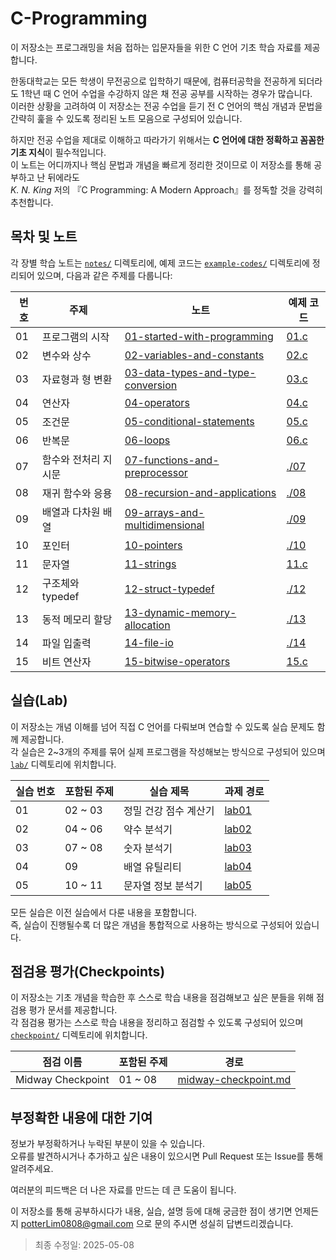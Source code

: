 # C-Programming

이 저장소는 프로그래밍을 처음 접하는 입문자들을 위한 C 언어 기초 학습 자료를 제공합니다.

한동대학교는 모든 학생이 무전공으로 입학하기 때문에, 컴퓨터공학을 전공하게 되더라도 1학년 때 C 언어 수업을 수강하지 않은 채 전공 공부를 시작하는 경우가 많습니다.  
이러한 상황을 고려하여 이 저장소는 전공 수업을 듣기 전 C 언어의 핵심 개념과 문법을 간략히 훑을 수 있도록 정리된 노트 모음으로 구성되어 있습니다.

하지만 전공 수업을 제대로 이해하고 따라가기 위해서는 **C 언어에 대한 정확하고 꼼꼼한 기초 지식**이 필수적입니다.  
이 노트는 어디까지나 핵심 문법과 개념을 빠르게 정리한 것이므로 이 저장소를 통해 공부하고 난 뒤에라도  
_K. N. King_ 저의 『C Programming: A Modern Approach』를 정독할 것을 강력히 추천합니다.


## 목차 및 노트

각 장별 학습 노트는 [`notes/`](./notes) 디렉토리에, 예제 코드는 [`example-codes/`](./example-codes) 디렉토리에 정리되어 있으며, 다음과 같은 주제를 다룹니다:

| 번호 | 주제                 | 노트                                                                            | 예제 코드                  |
|------|----------------------|---------------------------------------------------------------------------------|----------------------------|
| 01   | 프로그램의 시작      | [01-started-with-programming](notes/01-started-with-programming.md)             | [01.c](example-codes/01.c) |
| 02   | 변수와 상수          | [02-variables-and-constants](notes/02-variables-and-constants.md)               | [02.c](example-codes/02.c) |
| 03   | 자료형과 형 변환     | [03-data-types-and-type-conversion](notes/03-data-types-and-type-conversion.md) | [03.c](example-codes/03.c) |
| 04   | 연산자               | [04-operators](notes/04-operators.md)                                           | [04.c](example-codes/04.c) |
| 05   | 조건문               | [05-conditional-statements](notes/05-conditional-statements.md)                 | [05.c](example-codes/05.c) |
| 06   | 반복문               | [06-loops](notes/06-loops.md)                                                   | [06.c](example-codes/06.c) |
| 07   | 함수와 전처리 지시문 | [07-functions-and-preprocessor](notes/07-functions-and-preprocessor.md)         | [./07](example-codes/07)   |
| 08   | 재귀 함수와 응용     | [08-recursion-and-applications](notes/08-recursion-and-applications.md)         | [./08](example-codes/08)   |
| 09   | 배열과 다차원 배열   | [09-arrays-and-multidimensional](notes/09-arrays-and-multidimensional.md)       | [./09](example-codes/09)   |
| 10   | 포인터               | [10-pointers](notes/10-pointers.md)                                             | [./10](example-codes/10)   |
| 11   | 문자열               | [11-strings](notes/11-strings.md)                                               | [11.c](example-codes/11.c) |
| 12   | 구조체와 typedef     | [12-struct-typedef](notes/12-struct-typedef.md)                                 | [./12](example-codes/12)   |
| 13   | 동적 메모리 할당     | [13-dynamic-memory-allocation](notes/13-dynamic-memory-allocation.md)           | [./13](example-codes/13)   |
| 14   | 파일 입출력          | [14-file-io](notes/14-file-io.md)                                               | [./14](example-codes/14)   |
| 15   | 비트 연산자          | [15-bitwise-operators](notes/15-bitwise-operators.md)                           | [15.c](example-codes/15.c) |

## 실습(Lab)

이 저장소는 개념 이해를 넘어 직접 C 언어를 다뤄보며 연습할 수 있도록 실습 문제도 함께 제공합니다.  
각 실습은 2~3개의 주제를 묶어 실제 프로그램을 작성해보는 방식으로 구성되어 있으며 [`lab/`](./lab) 디렉토리에 위치합니다.

| 실습 번호 | 포함된 주제 |       실습 제목       |     과제 경로      |
|-----------|-------------|-----------------------|--------------------|
|     01    |   02 ~ 03   | 정밀 건강 점수 계산기 | [lab01](lab/lab01) |
|     02    |   04 ~ 06   | 약수 분석기           | [lab02](lab/lab02) |
|     03    |   07 ~ 08   | 숫자 분석기           | [lab03](lab/lab03) |
|     04    |     09      | 배열 유틸리티         | [lab04](lab/lab04) |
|     05    |   10 ~ 11   | 문자열 정보 분석기    | [lab05](lab/lab05) |


모든 실습은 이전 실습에서 다룬 내용을 포함합니다.  
즉, 실습이 진행될수록 더 많은 개념을 통합적으로 사용하는 방식으로 구성되어 있습니다.

## 점검용 평가(Checkpoints)

이 저장소는 기초 개념을 학습한 후 스스로 학습 내용을 점검해보고 싶은 분들을 위해 점검용 평가 문서를 제공합니다.  
각 점검용 평가는 스스로 학습 내용을 정리하고 점검할 수 있도록 구성되어 있으며 [`checkpoint/`](./checkpoint) 디렉토리에 위치합니다.

| 점검 이름         | 포함된 주제 | 경로                                                       |
|-------------------|-------------|------------------------------------------------------------|
| Midway Checkpoint | 01 ~ 08     | [midway-checkpoint.md](./checkpoint/midway-checkpoint.md) |

## 부정확한 내용에 대한 기여

정보가 부정확하거나 누락된 부분이 있을 수 있습니다.  
오류를 발견하시거나 추가하고 싶은 내용이 있으시면 Pull Request 또는 Issue를 통해 알려주세요.

여러분의 피드백은 더 나은 자료를 만드는 데 큰 도움이 됩니다.

이 저장소를 통해 공부하시다가 내용, 실습, 설명 등에 대해 궁금한 점이 생기면
언제든지 potterLim0808@gmail.com 으로 문의 주시면 성실히 답변드리겠습니다.

> 최종 수정일: 2025-05-08
